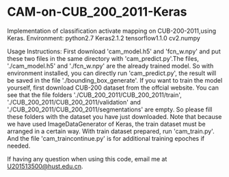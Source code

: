 # CAM-on-CUB_200_2011-Keras
Implementation of classification activate mapping on CUB-200-2011,using Keras.
Environment:
    python2.7
    Keras2.1.2
    tensorflow1.1.0
    cv2.numpy
    
Usage Instructions:
    First download 'cam_model.h5' and 'fcn_w.npy' and put these two files in the same directory with 'cam_predict.py'.The files, './cam_model.h5' and './fcn_w.npy' are the already trained model. So with environment installed, you can directly run 'cam_predict.py', the result will be saved in the file './bounding_box_generate'.
    If you want to train the model yourself, first download CUB-200 dataset from the offcial website. You can see that the file folders './CUB_200_2011/CUB_200_2011/train', './CUB_200_2011/CUB_200_2011/validation' and './CUB_200_2011/CUB_200_2011/segmentations' are empty. So please fill these folders with the dataset you have just downloaded. Note that because we have used ImageDataGenerator of Keras, the train dataset must be arranged in a certain way. With train dataset prepared, run 'cam_train.py'. And the file 'cam_traincontinue.py' is for additional training epoches if needed. 
    
If having any question when using this code, email me at U201513500@hust.edu.cn.
    
 
    
